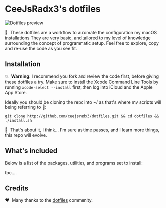 # CeeJsRadx3's dotfiles

![Dotfiles preview](https://raw.githubusercontent.com/ceejsradx3/dotfiles/preview.jpg)

🤗 &nbsp;These dotfiles are a workflow to automate the configuration my macOS installations They are very basic, and tailored to my level of knowledge surrounding the concept of programmatic setup. Feel free to explore, copy and re-use the code as you see fit.

## Installation

💥 &nbsp;**Warning**: I recommend you fork and review the code first, before giving these dotfiles
a try. Make sure to install the Xcode Command Line Tools by running
`xcode-select --install` first, then log into iCloud and the Apple App Store.

Ideally you should be cloning the repo into ~/ as that's where my scripts will being referring to 🤖:

    git clone http://github.com/ceejsradx3/dotfiles.git && cd dotfiles && ./install.sh

🤔 &nbsp;That's about it, I think... I'm sure as time passes, and I learn more things, this repo will evolve.

## What's included

Below is a list of the packages, utilities, and programs set to install:

tbc....

## Credits

❤️ &nbsp;Many thanks to the [dotfiles](https://dotfiles.github.io/) community.
